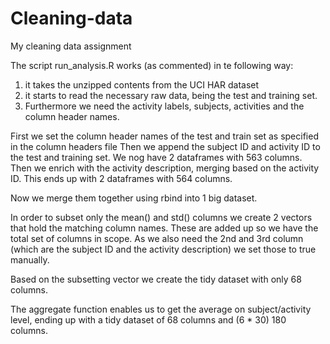 Cleaning-data
=============

My cleaning data assignment

The script run_analysis.R works (as commented) in te following way:
1. it takes the unzipped contents from the UCI HAR dataset
2. it starts to read the necessary raw data, being the test and training set.
3. Furthermore we need the activity labels, subjects, activities and the column header names.

First we set the column header names of the test and train set as specified in the column headers file
Then we append the subject ID and activity ID to the test and training set.
We nog have 2 dataframes with 563 columns.
Then we enrich with the activity description, merging based on the activity ID.
This ends up with 2 dataframes with 564 columns.

Now we merge them together using rbind into 1 big dataset.

In order to subset only the mean() and std() columns we create 2 vectors that hold the matching column names.
These are added up so we have the total set of columns in scope. As we also need the 2nd and 3rd column
(which are the subject ID and the activity description) we set those to true manually.

Based on the subsetting vector we create the tidy dataset with only 68 columns.

The aggregate function enables us to get the average on subject/activity level, ending up with a tidy dataset of 68 columns 
and (6 * 30) 180 columns.
